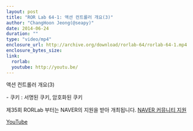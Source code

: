 ```yaml
---
layout: post
title: "ROR Lab 64-1: 액션 컨트롤러 개요(3)"
author: "ChangHoon Jeong(@seapy)"
date: 2014-06-24
duration: ""
type: "video/mp4"
enclosure_url: http://archive.org/download/rorlab-64/rorlab-64-1.mp4
enclosure_bytes_size: 
link:
  rorlab: 
  youtube: http://youtu.be/
---
```


<p>액션 컨트롤러 개요(3)</p>

<p>- 쿠키 : 서명된 쿠키, 암호화된 쿠키</p>

<p>제35회 RORLab 부터는 NAVER의 지원을 받아 개최됩니다. <a href="http://developer.naver.com/wiki/pages/Community">NAVER 커뮤니티 지원</a></p>

<div class="btn-group">
  <a class="btn btn-default btn-xs" href="{{ page.link.youtube }}">YouTube</a>
</div>